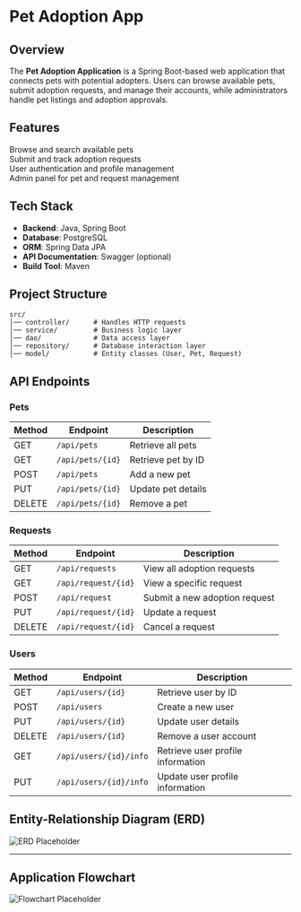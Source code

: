 # Pet Adoption App

## Overview
The **Pet Adoption Application** is a Spring Boot-based web application that connects pets with potential adopters. Users can browse available pets, submit adoption requests, and manage their accounts, while administrators handle pet listings and adoption approvals.


## Features
Browse and search available pets  
Submit and track adoption requests  
User authentication and profile management  
Admin panel for pet and request management  


## Tech Stack
- **Backend**: Java, Spring Boot  
- **Database**: PostgreSQL  
- **ORM**: Spring Data JPA  
- **API Documentation**: Swagger (optional)  
- **Build Tool**: Maven  

## Project Structure
```
src/
│── controller/      # Handles HTTP requests
│── service/         # Business logic layer
│── dao/             # Data access layer
│── repository/      # Database interaction layer
│── model/           # Entity classes (User, Pet, Request)
```

##  API Endpoints

### **Pets**
| Method | Endpoint             | Description                |
|--------|----------------------|----------------------------|
| GET    | `/api/pets`          | Retrieve all pets         |
| GET    | `/api/pets/{id}`     | Retrieve pet by ID        |
| POST   | `/api/pets`          | Add a new pet             |
| PUT    | `/api/pets/{id}`     | Update pet details        |
| DELETE | `/api/pets/{id}`     | Remove a pet              |

### **Requests**
| Method | Endpoint               | Description                 |
|--------|------------------------|-----------------------------|
| GET    | `/api/requests`        | View all adoption requests |
| GET    | `/api/request/{id}`    | View a specific request    |
| POST   | `/api/request`         | Submit a new adoption request |
| PUT    | `/api/request/{id}`    | Update a request           |
| DELETE | `/api/request/{id}`    | Cancel a request           |

### **Users**
| Method | Endpoint                  | Description                           |
|--------|---------------------------|--------------------------------------|
| GET    | `/api/users/{id}`          | Retrieve user by ID                 |
| POST   | `/api/users`               | Create a new user                   |
| PUT    | `/api/users/{id}`          | Update user details                 |
| DELETE | `/api/users/{id}`          | Remove a user account               |
| GET    | `/api/users/{id}/info`     | Retrieve user profile information   |
| PUT    | `/api/users/{id}/info`     | Update user profile information     |

## **Entity-Relationship Diagram (ERD)**
![ERD Placeholder](https://github.com/user-attachments/assets/61a80541-e74c-4dcc-a1ea-0e70384894ba)

---

##  **Application Flowchart**
![Flowchart Placeholder](https://github.com/user-attachments/assets/c519d484-f643-4a29-b0cf-0e1baade1871)
